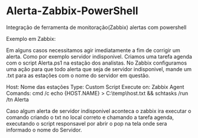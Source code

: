 # Alerta-Zabbix-PowerShell
Integração de ferramenta de monitoração(Zabbix) alertas com powershell

Exemplo em Zabbix:

Em alguns casos necessitamos agir imediatamente a fim de corrigir um alerta. Como por exemplo servidor indisponivel.
Criamos uma tarefa agenda com o script Alerta.ps1 na estação dos analistas. No Zabbix configuramos uma ação para que todo alerta que seja de servidor indisponivel, mande um .txt para as estações com o nome do servidor em questão.

Host:  Nome das estações
Type:  Custom Script
Execute on:  Zabbix Agent
Comands:  cmd /c echo {HOST.NAME} > C:\temp\host.txt && schtasks /run /tn Alerta


Caso algum alerta de servidor indisponivel aconteca o zabbix ira executar o comando criando o txt no local correto e chamando a tarefa agenda, executando o script responsavel por abrir o pop na tela onde sera informado o nome do Servidor.
